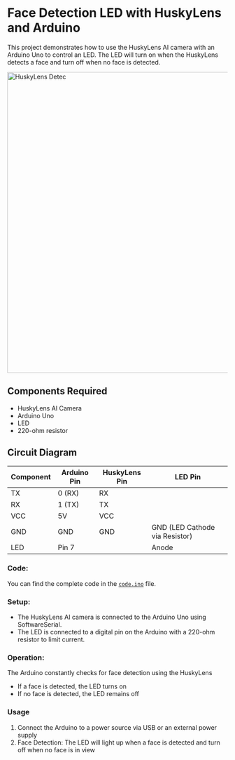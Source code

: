 # Face Detection LED with HuskyLens and Arduino

This project demonstrates how to use the HuskyLens AI camera with an Arduino Uno to control an LED. The LED will turn on when the HuskyLens detects a face and turn off when no face is detected.

<img width="686" alt="HuskyLens Detec" src="https://github.com/user-attachments/assets/cc1d15d0-0a1a-49c2-bf34-eaf3e727364f">


## Components Required
- HuskyLens AI Camera
- Arduino Uno
- LED
- 220-ohm resistor

## Circuit Diagram

| Component | Arduino Pin | HuskyLens Pin | LED Pin |
|-----------|-------------|---------------|---------|
| TX        | 0 (RX)      | RX            |         |
| RX        | 1 (TX)      | TX            |         |
| VCC       | 5V          | VCC           |         |
| GND       | GND         | GND           | GND (LED Cathode via Resistor) |
| LED       | Pin 7       |               | Anode  |

### Code:
You can find the complete code in the [`code.ino`](./code.ino) file.

### Setup:
- The HuskyLens AI camera is connected to the Arduino Uno using SoftwareSerial.
- The LED is connected to a digital pin on the Arduino with a 220-ohm resistor to limit current.

### Operation:
The Arduino constantly checks for face detection using the HuskyLens
- If a face is detected, the LED turns on
- If no face is detected, the LED remains off

### Usage
1. Connect the Arduino to a power source via USB or an external power supply
2. Face Detection: The LED will light up when a face is detected and turn off when no face is in view
